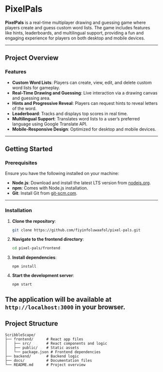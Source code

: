 # PixelPals

**PixelPals** is a real-time multiplayer drawing and guessing game where players create and guess custom word lists. The game includes features like hints, leaderboards, and multilingual support, providing a fun and engaging experience for players on both desktop and mobile devices.

---

## Project Overview

### Features
- **Custom Word Lists**: Players can create, view, edit, and delete custom word lists for gameplay.
- **Real-Time Drawing and Guessing**: Live interaction via a drawing canvas and guessing area.
- **Hints and Progressive Reveal**: Players can request hints to reveal letters of the word.
- **Leaderboard**: Tracks and displays top scores in real time.
- **Multilingual Support**: Translates word lists to a user’s preferred language using Google Translate API.
- **Mobile-Responsive Design**: Optimized for desktop and mobile devices.

---

## Getting Started

### Prerequisites
Ensure you have the following installed on your machine:
- **Node.js**: Download and install the latest LTS version from [nodejs.org](https://nodejs.org).
- **npm**: Comes with Node.js installation.
- **Git**: Install Git from [git-scm.com](https://git-scm.com/).

---

### Installation

1. **Clone the repository**:
   ```bash
   git clone https://github.com/fiyinfoluwaafol/pixel-pals.git
   ```
2. **Navigate to the frontend directory**:
   ```bash
   cd pixel-pals/frontend
   ```
3. **Install dependencies**:
    ```
    npm install
    ```
4. **Start the development server**:
    ```
    npm start
    ```
The application will be available at `http://localhost:3000` in your browser.
---

## Project Structure

```plaintext
ScribbleScape/
├── frontend/      # React app files
│   ├── src/       # React components and logic
│   ├── public/    # Static assets
│   └── package.json # Frontend dependencies
├── backend/       # Backend logic
├── docs/          # Documentation files
└── README.md      # Project overview
```